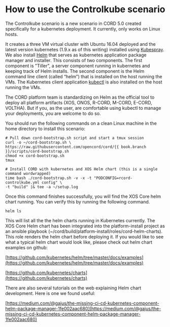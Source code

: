 # How to use the Controlkube scenario

The Controlkube scenario is a new scenario in CORD 5.0 created
specifically for a kubernetes deployment. It currently, only works on Linux hosts.

It creates a three VM virtual cluster with Ubuntu 16.04 deployed
and the latest version kubernetes (1.9.x as of this writing) installed
using [Kubespray](https://github.com/kubernetes-incubator/kubespray). We
also install [Helm](https://github.com/kubernetes/helm) that serves as
kubernetes application package manager and installer. This consists of
two components. The first component is "Tiller", a server component
running in kubernetes and keeping track of Helm installs. The second
component is the Helm command line client (called “helm”) that is
installed on the host running the VMs. The Kubernetes client
application [kubectl](https://kubernetes.io/docs/reference/kubectl/overview/)
is also installed on the host running the VMs.

The CORD platform team is standardizing on Helm as the official tool to
deploy all platform artifacts (XOS, ONOS, R-CORD, M-CORD, E-CORD, VOLTHA).
But if you, as the user, are comfortable using kubectl to manage your
deployments, you are welcome to do so.

You should run the following commands on a clean Linux machine in the
home directory to install this scenario:

```shell
# Pull down cord-bootstrap.sh script and start a tmux session
curl -o ~/cord-bootstrap.sh \
https://raw.githubusercontent.com/opencord/cord/{{ book.branch }}/scripts/cord-bootstrap.sh
chmod +x cord-bootstrap.sh
tmux
```

```shell
# Install CORD with kubernetes and XOS Helm chart (this is a single command wordwrapped)
time bash ./cord-bootstrap.sh -v -x -t "PODCONFIG=rcord-controlkube.yml config" \
-t "build" |& tee -a ~/setup.log
```

Once this command finishes successfully, you will find the XOS Core
helm chart running. You can verify this by running the following command.

`helm ls`

This will list all the the helm charts running in Kubernetes currently.
The XOS Core Helm chart has been integrated into the platform-install
project as an ansible playbook (~/cord/build/platform-install/roles/cord-helm-charts).
This role renders the helm chart before deploying it. If you would
like to see what a typical helm chart would look like, please check
out helm chart examples on github:

[https://github.com/kubernetes/helm/tree/master/docs/examples](https://github.com/kubernetes/helm/tree/master/docs/examples)

[https://github.com/kubernetes/charts](https://github.com/kubernetes/charts)

There are also several tutorials on the web explaining Helm chart
development. Here is one we found useful:

[https://medium.com/@gajus/the-missing-ci-cd-kubernetes-component-helm-package-manager-1fe002aac680](https://medium.com/@gajus/the-missing-ci-cd-kubernetes-component-helm-package-manager-1fe002aac680)

